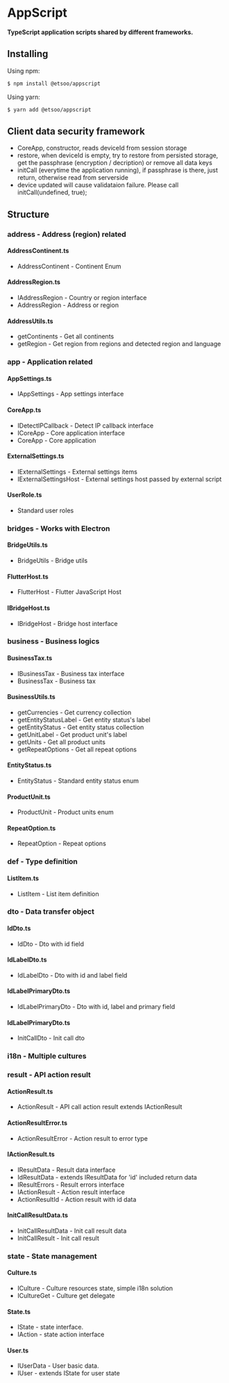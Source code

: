 # AppScript
**TypeScript application scripts shared by different frameworks.**

## Installing

Using npm:

```bash
$ npm install @etsoo/appscript
```

Using yarn:

```bash
$ yarn add @etsoo/appscript
```

## Client data security framework
-   CoreApp, constructor, reads deviceId from session storage
-   restore, when deviceId is empty, try to restore from persisted storage, get the passphrase (encryption / decription) or remove all data keys
-   initCall (everytime the application running), if passphrase is there, just return, otherwise read from serverside
-   device updated will cause validataion failure. Please call initCall(undefined, true);

## Structure

### address - Address (region) related

#### AddressContinent.ts ####
-   AddressContinent - Continent Enum

#### AddressRegion.ts ####
-   IAddressRegion - Country or region interface
-   AddressRegion - Address or region

#### AddressUtils.ts ####
-   getContinents - Get all continents
-   getRegion - Get region from regions and detected region and language

### app - Application related

#### AppSettings.ts ####
-   IAppSettings - App settings interface

#### CoreApp.ts ####
-   IDetectIPCallback - Detect IP callback interface
-   ICoreApp - Core application interface
-   CoreApp - Core application

#### ExternalSettings.ts ####
-   IExternalSettings - External settings items
-   IExternalSettingsHost - External settings host passed by external script

#### UserRole.ts ####
-   Standard user roles

### bridges - Works with Electron

#### BridgeUtils.ts ####
-   BridgeUtils - Bridge utils

#### FlutterHost.ts ####
-   FlutterHost - Flutter JavaScript Host

#### IBridgeHost.ts ####
-   IBridgeHost - Bridge host interface

### business - Business logics

#### BusinessTax.ts ####
-   IBusinessTax - Business tax interface
-   BusinessTax - Business tax

#### BusinessUtils.ts ####
-   getCurrencies - Get currency collection
-   getEntityStatusLabel - Get entity status's label
-   getEntityStatus - Get entity status collection
-   getUnitLabel - Get product unit's label
-   getUnits - Get all product units
-   getRepeatOptions -  Get all repeat options

#### EntityStatus.ts ####
-   EntityStatus - Standard entity status enum

#### ProductUnit.ts ####
-   ProductUnit - Product units enum

#### RepeatOption.ts ####
-   RepeatOption - Repeat options

### def - Type definition

#### ListItem.ts ####
-   ListItem - List item definition

### dto - Data transfer object

#### IdDto.ts ####
-   IdDto - Dto with id field

#### IdLabelDto.ts ####
-   IdLabelDto - Dto with id and label field

#### IdLabelPrimaryDto.ts ####
-   IdLabelPrimaryDto - Dto with id, label and primary field

#### IdLabelPrimaryDto.ts ####
-   InitCallDto - Init call dto

### i18n - Multiple cultures

### result - API action result

#### ActionResult.ts ####
-   ActionResult - API call action result extends IActionResult

#### ActionResultError.ts ####
-   ActionResultError - Action result to error type

#### IActionResult.ts ####
-   IResultData - Result data interface
-   IdResultData - extends IResultData for 'id' included return data
-   IResultErrors - Result errors interface
-   IActionResult - Action result interface
-   ActionResultId - Action result with id data

#### InitCallResultData.ts ####
-   InitCallResultData - Init call result data
-   InitCallResult - Init call result

### state - State management

#### Culture.ts ####
-   ICulture - Culture resources state, simple i18n solution
-   ICultureGet - Culture get delegate

#### State.ts ####
-   IState - state interface.
-   IAction - state action interface

#### User.ts ####
-   IUserData - User basic data.
-   IUser - extends IState for user state